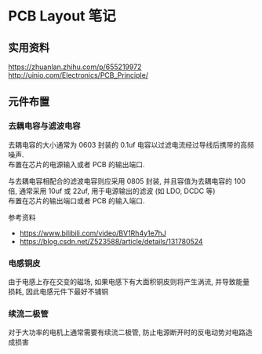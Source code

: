 # PCB Layout 笔记
## 实用资料
<https://zhuanlan.zhihu.com/p/655219972>  
<http://uinio.com/Electronics/PCB_Principle/>

## 元件布置
### 去耦电容与滤波电容
去耦电容的大小通常为 0603 封装的 0.1uf 电容以过滤电流经过导线后携带的高频噪声.  
布置在芯片的电源输入或者 PCB 的输出端口.

与去耦电容相配合的滤波电容则应采用 0805 封装, 并且容值为去耦电容的 100 倍, 通常采用 10uf 或 22uf, 用于电源输出的滤波 (如 LDO, DCDC 等)  
布置在芯片的输出端口或者 PCB 的输入端口.

参考资料 
* <https://www.bilibili.com/video/BV1Rh4y1e7hJ>
* <https://blog.csdn.net/Z523588/article/details/131780524>

### 电感铜皮
由于电感上存在交变的磁场, 如果电感下有大面积铜皮则将产生涡流, 并导致能量损耗, 因此电感元件下最好不铺铜

### 续流二极管
对于大功率的电机上通常需要有续流二极管, 防止电源断开时的反电动势对电路造成损害

